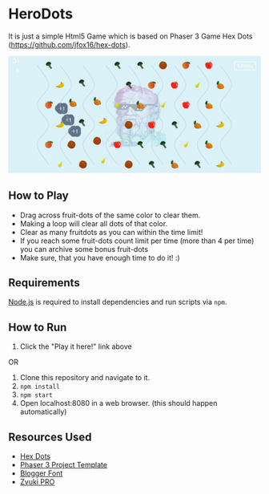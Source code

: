 # HeroDots
 It is just a simple Html5 Game which is based on Phaser 3 Game Hex Dots (https://github.com/jfox16/hex-dots).
 <p><img src="https://github.com/trimblen/TrimblenImgs/blob/master/screen.png?raw=true"></img></p>
 
## How to Play

* Drag across fruit-dots of the same color to clear them.
* Making a loop will clear all dots of that color.
* Clear as many fruitdots as you can within the time limit!
* If you reach some fruit-dots count limit per time (more than 4 per time) you can archive some bonus fruit-dots
* Make sure, that you have enough time to do it! :)

## Requirements

[Node.js](https://nodejs.org) is required to install dependencies and run scripts via `npm`.

## How to Run

1. Click the "Play it here!" link above

OR

1. Clone this repository and navigate to it.
2. `npm install`
3. `npm start`
4. Open localhost:8080 in a web browser. (this should happen automatically)

## Resources Used
* [Hex Dots](https://github.com/jfox16/hex-dots)
* [Phaser 3 Project Template](https://github.com/photonstorm/phaser3-project-template)
* [Blogger Font](https://www.fontfabric.com/fonts/blogger/)
* [Zvuki PRO](https://www.zvukipro.com/)

